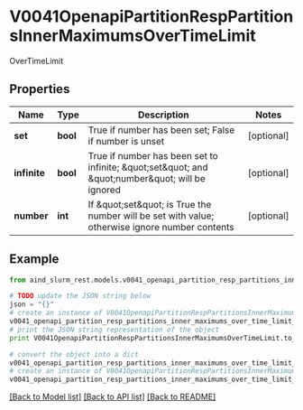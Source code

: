 # V0041OpenapiPartitionRespPartitionsInnerMaximumsOverTimeLimit

OverTimeLimit

## Properties

Name | Type | Description | Notes
------------ | ------------- | ------------- | -------------
**set** | **bool** | True if number has been set; False if number is unset | [optional] 
**infinite** | **bool** | True if number has been set to infinite; \&quot;set\&quot; and \&quot;number\&quot; will be ignored | [optional] 
**number** | **int** | If \&quot;set\&quot; is True the number will be set with value; otherwise ignore number contents | [optional] 

## Example

```python
from aind_slurm_rest.models.v0041_openapi_partition_resp_partitions_inner_maximums_over_time_limit import V0041OpenapiPartitionRespPartitionsInnerMaximumsOverTimeLimit

# TODO update the JSON string below
json = "{}"
# create an instance of V0041OpenapiPartitionRespPartitionsInnerMaximumsOverTimeLimit from a JSON string
v0041_openapi_partition_resp_partitions_inner_maximums_over_time_limit_instance = V0041OpenapiPartitionRespPartitionsInnerMaximumsOverTimeLimit.from_json(json)
# print the JSON string representation of the object
print V0041OpenapiPartitionRespPartitionsInnerMaximumsOverTimeLimit.to_json()

# convert the object into a dict
v0041_openapi_partition_resp_partitions_inner_maximums_over_time_limit_dict = v0041_openapi_partition_resp_partitions_inner_maximums_over_time_limit_instance.to_dict()
# create an instance of V0041OpenapiPartitionRespPartitionsInnerMaximumsOverTimeLimit from a dict
v0041_openapi_partition_resp_partitions_inner_maximums_over_time_limit_form_dict = v0041_openapi_partition_resp_partitions_inner_maximums_over_time_limit.from_dict(v0041_openapi_partition_resp_partitions_inner_maximums_over_time_limit_dict)
```
[[Back to Model list]](../README.md#documentation-for-models) [[Back to API list]](../README.md#documentation-for-api-endpoints) [[Back to README]](../README.md)


